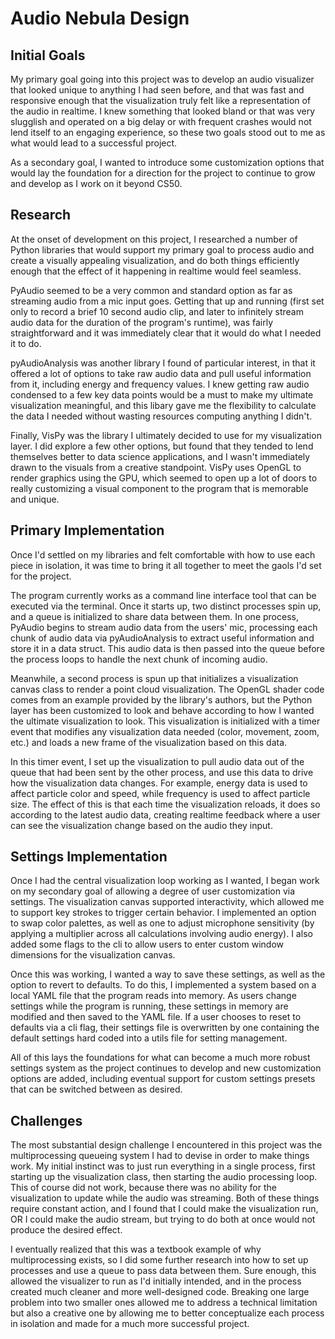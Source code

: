 # Audio Nebula Design

## Initial Goals
My primary goal going into this project was to develop an audio visualizer that looked unique to anything I had seen before, and that was fast and responsive enough that the visualization truly felt like a representation of the audio in realtime. I knew something that looked bland or that was very slugglish and operated on a big delay or with frequent crashes would not lend itself to an engaging experience, so these two goals stood out to me as what would lead to a successful project.

As a secondary goal, I wanted to introduce some customization options that would lay the foundation for a direction for the project to continue to grow and develop as I work on it beyond CS50.

## Research
At the onset of development on this project, I researched a number of Python libraries that would support my primary goal to process audio and create a visually appealing visualization, and do both things efficiently enough that the effect of it happening in realtime would feel seamless.

PyAudio seemed to be a very common and standard option as far as streaming audio from a mic input goes. Getting that up and running (first set only to record a brief 10 second audio clip, and later to infinitely stream audio data for the duration of the program's runtime), was fairly straightforward and it was immediately clear that it would do what I needed it to do.

pyAudioAnalysis was another library I found of particular interest, in that it offered a lot of options to take raw audio data and pull useful information from it, including energy and frequency values. I knew getting raw audio condensed to a few key data points would be a must to make my ultimate visualization meaningful, and this libary gave me the flexibility to calculate the data I needed without wasting resources computing anything I didn't.

Finally, VisPy was the library I ultimately decided to use for my visualization layer. I did explore a few other options, but found that they tended to lend themselves better to data science applications, and I wasn't immediately drawn to the visuals from a creative standpoint. VisPy uses OpenGL to render graphics using the GPU, which seemed to open up a lot of doors to really customizing a visual component to the program that is memorable and unique.

## Primary Implementation
Once I'd settled on my libraries and felt comfortable with how to use each piece in isolation, it was time to bring it all together to meet the gaols I'd set for the project.

The program currently works as a command line interface tool that can be executed via the terminal. Once it starts up, two distinct processes spin up, and a queue is initialized to share data between them. In one process, PyAudio begins to stream audio data from the users' mic, processing each chunk of audio data via pyAudioAnalysis to extract useful information and store it in a data struct. This audio data is then passed into the queue before the process loops to handle the next chunk of incoming audio.

Meanwhile, a second process is spun up that initializes a visualization canvas class to render a point cloud visualization. The OpenGL shader code comes from an example provided by the library's authors, but the Python layer has been customized to look and behave according to how I wanted the ultimate visualization to look. This visualization is initialized with a timer event that modifies any visualization data needed (color, movement, zoom, etc.) and loads a new frame of the visualization based on this data.

In this timer event, I set up the visualization to pull audio data out of the queue that had been sent by the other process, and use this data to drive how the visualization data changes. For example, energy data is used to affect particle color and speed, while frequency is used to affect particle size. The effect of this is that each time the visualization reloads, it does so according to the latest audio data, creating realtime feedback where a user can see the visualization change based on the audio they input.

## Settings Implementation
Once I had the central visualization loop working as I wanted, I began work on my secondary goal of allowing a degree of user customization via settings. The visualization canvas supported interactivity, which allowed me to support key strokes to trigger certain behavior. I implemented an option to swap color palettes, as well as one to adjust microphone sensitivity (by applying a multiplier across all calculations involving audio energy). I also added some flags to the cli to allow users to enter custom window dimensions for the visualization canvas.

Once this was working, I wanted a way to save these settings, as well as the option to revert to defaults. To do this, I implemented a system based on a local YAML file that the program reads into memory. As users change settings while the program is running, these settings in memory are modified and then saved to the YAML file. If a user chooses to reset to defaults via a cli flag, their settings file is overwritten by one containing the default settings hard coded into a utils file for setting management.

All of this lays the foundations for what can become a much more robust settings system as the project continues to develop and new customization options are added, including eventual support for custom settings presets that can be switched between as desired.

## Challenges
The most substantial design challenge I encountered in this project was the multiprocessing queueing system I had to devise in order to make things work. My initial instinct was to just run everything in a single process, first starting up the visualization class, then starting the audio processing loop. This of course did not work, because there was no ability for the visualization to update while the audio was streaming. Both of these things require constant action, and I found that I could make the visualization run, OR I could make the audio stream, but trying to do both at once would not produce the desired effect.

I eventually realized that this was a textbook example of why multiprocessing exists, so I did some further research into how to set up processes and use a queue to pass data between them. Sure enough, this allowed the visualizer to run as I'd initially intended, and in the process created much cleaner and more well-designed code. Breaking one large problem into two smaller ones allowed me to address a technical limitation but also a creative one by allowing me to better conceptualize each process in isolation and made for a much more successful project.